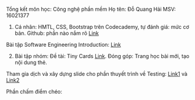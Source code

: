 Tổng kết môn học: Công nghệ phần mềm
Họ tên: Ðỗ Quang Hải
MSV: 16021377

1. Cá nhân:
HMTL, CSS, Bootstrap trên Codecademy, tự đánh giá: mức cơ bản.
Github: phần nào nắm rõ 
[Link](https://github.com/QuangHaiDo/INT2208-4-2018/tree/master/DoQuangHai/Self-Studying)

Bài tập Software Engineering Introduction:
[Link](https://github.com/QuangHaiDo/INT2208-4-2018/tree/master/DoQuangHai/SE-Introduction)

2. Bài tập nhóm:
Đề tài: Tiny Cards [Link](https://github.com/truonganhhoang/INT2208-4-2018/tree/master/nhom-6). 
Ðóng góp: Trang học bài mới, tạo nội dung thẻ.

Tham gia dịch và xây dựng slide cho phần thuyết trình về Testing:
[Link1](https://github.com/truonganhhoang/SoftEng/tree/master/testing)
và [Link2](https://github.com/QuangHaiDo/INT2208-4-2018/tree/master/DoQuangHai/Testing-dich)

Phần chấm điểm chéo:
